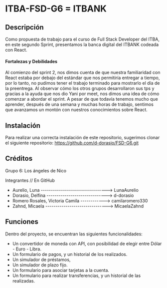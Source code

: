 # ITBA-FSD-G6 = ITBANK

## Descripción
Como propuesta de trabajo para el curso de Full Stack Developer del ITBA, en este segundo Sprint, presentamos la banca digital del ITBANK codeada con React. 
#### Fortalezas y Debilidades
Al comienzo del sprint 2, nos dimos cuenta de que nuestra familiaridad con React estaba por debajo del estándar que nos permitiría entregar a tiempo, por lo tanto, no pudimos tener el trabajo terminado para mostrarlo el día de la preentrega. 
Al observar cómo los otros grupos desarrollaron sus tps y gracias a la ayuda que nos dio Yani por meet, nos dimos una idea de cómo comenzar a abordar el sprint.
A pesar de que todavía tenemos mucho que aprender, después de una semana y muchas horas de trabajo, sentimos que avanzamos un montón con nuestros conocimientos sobre React.

## Instalación

Para realizar una correcta instalación de este repositorio, sugerimos clonar el siguiente repositorio: https://github.com/d-dorasio/FSD-G6.git

## Créditos

Grupo 6: Los ángeles de Nico 

Integrantes // En GitHub
- Aurelio, Luna ---------------------------------> LunaAurelio
- Dorasio, Delfina ------------------------------> d-dorasio
- Romero Rosales, Victoria Camila ------------> camilaromero330
- Zahnd, Micaela -------------------------------> MicaelaZahnd

## Funciones

Dentro del proyecto, se encuentran las siguientes funcionalidades:
 - Un convertidor de moneda con API, con posibilidad de elegir entre Dólar - Euro - Libra.
 - Un formulario de pagos, y un historial de los realizados.
 - Un simulador de préstamos, 
 - Un simulador de plazo fijo.
 - Un formulario para asociar tarjetas a la cuenta.
 - Un formulario para realizar transferencias, y un historial de las realizadas. 
